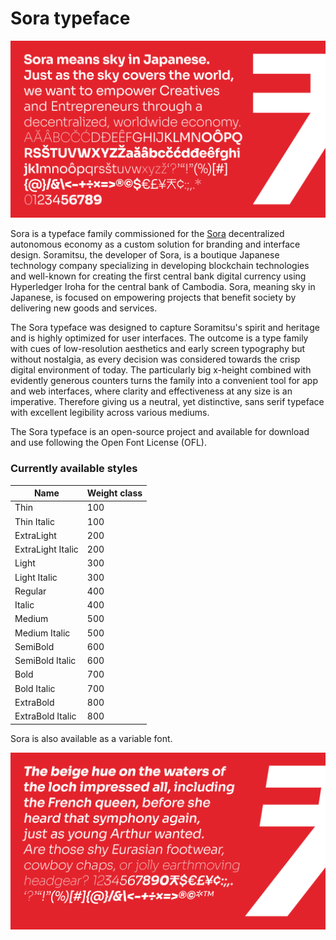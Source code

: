 # Sora typeface

![Sample](docs/sample.png)

Sora is a typeface family commissioned for the [Sora](https://sora.org/) decentralized autonomous economy as a custom solution for branding and interface design. Soramitsu, the developer of Sora, is a boutique Japanese technology company specializing in developing blockchain technologies and well-known for creating the first central bank digital currency using Hyperledger Iroha for the central bank of Cambodia. Sora, meaning sky in Japanese, is focused on empowering projects that benefit society by delivering new goods and services.

The Sora typeface was designed to capture Soramitsu's spirit and heritage and is highly optimized for user interfaces. The outcome is a type family with cues of low-resolution aesthetics and early screen typography but without nostalgia, as every decision was considered towards the crisp digital environment of today. The particularly big x-height combined with evidently generous counters turns the family into a convenient tool for app and web interfaces, where clarity and effectiveness at any size is an imperative. Therefore giving us a neutral, yet distinctive, sans serif typeface with excellent legibility across various mediums.

The Sora typeface is an open-source project and available for download and use following the Open Font License (OFL).

### Currently available styles

| Name                 | Weight class
| -------------------- | ----------------
| Thin                 | 100
| Thin Italic          | 100
| ExtraLight           | 200
| ExtraLight Italic    | 200
| Light                | 300
| Light Italic         | 300
| Regular              | 400
| Italic               | 400
| Medium               | 500
| Medium Italic        | 500
| SemiBold             | 600
| SemiBold Italic      | 600
| Bold                 | 700
| Bold Italic          | 700
| ExtraBold            | 800
| ExtraBold Italic     | 800

Sora is also available as a variable font.

![Sample](docs/sample-italic.png)
